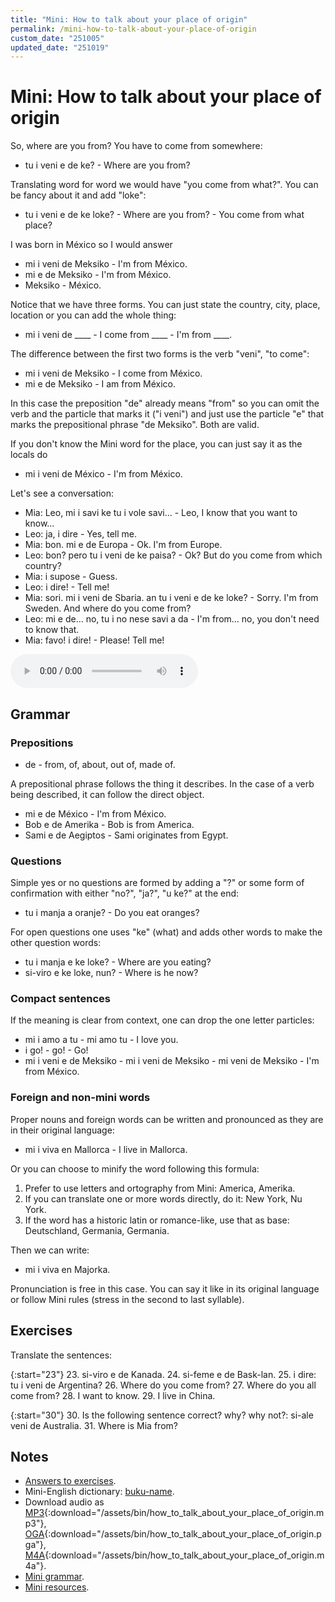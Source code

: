 ```yaml
---
title: "Mini: How to talk about your place of origin"
permalink: /mini-how-to-talk-about-your-place-of-origin
custom_date: "251005"
updated_date: "251019"
---
```


# Mini: How to talk about your place of origin

So, where are you from? You have to come from somewhere:

- tu i veni e de ke? - Where are you from?

Translating word for word we would have "you come from what?". You can be fancy about it and add "loke":

- tu i veni e de ke loke? - Where are you from? - You come from what place?

I was born in México so I would answer

- mi i veni de Meksiko - I'm from México.
- mi e de Meksiko - I'm from México.
- Meksiko - México.

Notice that we have three forms. You can just state the country, city, place, location or you can add the whole thing:

- mi i veni de \_\_\_\_ - I come from \_\_\_\_ - I'm from \_\_\_\_.

The difference between the first two forms is the verb "veni", "to come":

- mi i veni de Meksiko - I come from México.
- mi e de Meksiko - I am from México.

In this case the preposition "de" already means "from" so you can omit the verb and the particle that marks it ("i veni") and just use the particle "e" that marks the prepositional phrase "de Meksiko". Both are valid.

If you don't know the Mini word for the place, you can just say it as the locals do

- mi i veni de México - I'm from México.

Let's see a conversation:

- Mia: Leo, mi i savi ke tu i vole savi… - Leo, I know that you want to know…
- Leo: ja, i dire - Yes, tell me.
- Mia: bon. mi e de Europa - Ok. I'm from Europe.
- Leo: bon? pero tu i veni de ke paisa? - Ok? But do you come from which country?
- Mia: i supose - Guess.
- Leo: i dire! - Tell me!
- Mia: sori. mi i veni de Sbaria. an tu i veni e de ke loke? - Sorry. I'm from Sweden. And where do you come from?
- Leo: mi e de… no, tu i no nese savi a da - I'm from… no, you don't need to know that.
- Mia: favo! i dire! - Please! Tell me!

<audio controls>
    <source type="audio/mp4" src="/assets/bin/how_to_talk_about_your_place_of_origin.m4a">
    <source type="audio/ogg" src="/assets/bin/how_to_talk_about_your_place_of_origin.oga">
    <source type="audio/mpeg" src="/assets/bin/how_to_talk_about_your_place_of_origin.mp3">
</audio>

## Grammar

### Prepositions

- de - from, of, about, out of, made of.

A prepositional phrase follows the thing it describes. In the case of a verb being described, it can follow the direct object.

- mi e de México - I'm from México.
- Bob e de Amerika - Bob is from America.
- Sami e de Aegiptos - Sami originates from Egypt.

### Questions

Simple yes or no questions are formed by adding a "?" or some form of confirmation with either "no?", "ja?", "u ke?" at the end:

- tu i manja a oranje? - Do you eat oranges?

For open questions one uses "ke" (what) and adds other words to make the other question words:

- tu i manja e ke loke? - Where are you eating?
- si-viro e ke loke, nun? - Where is he now?

### Compact sentences

If the meaning is clear from context, one can drop the one letter particles:

- mi i amo a tu - mi amo tu - I love you.
- i go! - go! - Go!
- mi i veni e de Meksiko - mi i veni de Meksiko - mi veni de Meksiko - I'm from México.

### Foreign and non-mini words

Proper nouns and foreign words can be written and pronounced as they are in their original language:

- mi i viva en Mallorca - I live in Mallorca.

Or you can choose to minify the word following this formula:

1. Prefer to use letters and ortography from Mini: America, Amerika.
2. If you can translate one or more words directly, do it: New York, Nu York.
3. If the word has a historic latin or romance-like, use that as base: Deutschland, Germania, Germania.

Then we can write:

- mi i viva en Majorka.

Pronunciation is free in this case. You can say it like in its original language or follow Mini rules (stress in the second to last syllable).

## Exercises

Translate the sentences:

{:start="23"}
23. si-viro e de Kanada.
24. si-feme e de Bask-lan.
25. i dire: tu i veni de Argentina?
26. Where do you come from?
27. Where do you all come from?
28. I want to know.
29. I live in China.

{:start="30"}
30. Is the following sentence correct? why? why not?: si-ale veni de Australia.
31. Where is Mia from?

## Notes

- [Answers to exercises](/how-to-mini#answers-to-exercises).
- Mini-English dictionary: [buku-name](/buku-name).
- Download audio as [MP3](/assets/bin/how_to_talk_about_your_place_of_origin.mp3){:download="/assets/bin/how_to_talk_about_your_place_of_origin.mp3"}, [OGA](/assets/bin/how_to_talk_about_your_place_of_origin.oga){:download="/assets/bin/how_to_talk_about_your_place_of_origin.pga"}, [M4A](/assets/bin/how_to_talk_about_your_place_of_origin.m4a){:download="/assets/bin/how_to_talk_about_your_place_of_origin.m4a"}.
- [Mini grammar](/mini-course-grammar).
- [Mini resources](/mini-resources).
